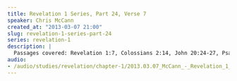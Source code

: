 ```yaml
--- 
title: Revelation 1 Series, Part 24, Verse 7
speaker: Chris McCann
created_at: "2013-03-07 21:00"
slug: revelation-1-series-part-24
series: revelation-1
description: |
  Passages covered: Revelation 1:7, Colossians 2:14, John 20:24-27, Psalm 22:16, Psalm 22:13,21, John 19:34-37, Zechariah 12:9-10, 1 Samuel 31:4, Numbers 25:8.
audio: 
- /audio/studies/revelation/chapter-1/2013.03.07_McCann_-_Revelation_1_Series_Part_24.yaml
---
```

